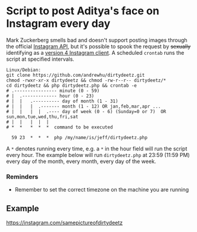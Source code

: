 # Script to post Aditya's face on Instagram every day
Mark Zuckerberg smells bad and doesn't support posting images through the official [Instagram API](https://www.instagram.com/developer/), but it's possible to spook the request by ~~sexually~~ identifying as a [version 4 Instagram client](https://youtu.be/dQw4w9WgXcQ). A scheduled `crontab` runs the script at specified intervals.
```
Linux/Debian:
git clone https://github.com/andrewhu/dirtydeetz.git
chmod -rwxr-xr-x dirtydeetz && chmod -rw-r--r-- dirtydeetz/*
cd dirtydeetz && php dirtydeetz.php && crontab -e
# .---------------- minute (0 - 59) 
# |  .------------- hour (0 - 23)
# |  |   .---------- day of month (1 - 31)
# |  |   |  .------- month (1 - 12) OR jan,feb,mar,apr ... 
# |  |   |  |  .---- day of week (0 - 6) (Sunday=0 or 7)  OR sun,mon,tue,wed,thu,fri,sat 
# |  |   |  |  |
# *  *   *  *  *  command to be executed

  59 23  *  *  *  php /my/name/is/jeff/dirtydeetz.php
```

A `*` denotes running every time, e.g. a `*` in the hour field will run the script every hour. The example below will run `dirtydeetz.php` at 23:59 (11:59 PM) every day of the month, every month, every day of the week.
### Reminders
- Remember to set the correct timezone on the machine you are running

## Example
https://instagram.com/samepictureofdirtydeetz

